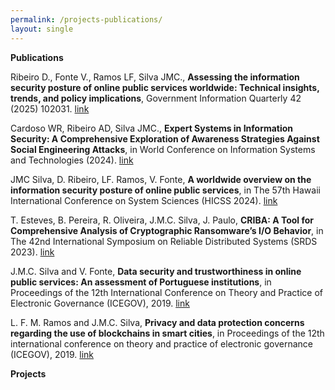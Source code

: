 ```yaml
---
permalink: /projects-publications/
layout: single
---
```


**Publications** 

Ribeiro D., Fonte V., Ramos LF, Silva JMC., **Assessing the information security posture of online public services worldwide: Technical insights, trends, and policy implications**, Government Information Quarterly 42 (2025) 102031. [link](https://doi.org/10.1016/j.giq.2025.102031)

Cardoso WR, Ribeiro AD, Silva JMC., **Expert Systems in Information Security: A Comprehensive Exploration of Awareness Strategies Against Social Engineering Attacks**, in World Conference on Information Systems and Technologies (2024). [link](https://link.springer.com/chapter/10.1007/978-3-031-60218-4_4)

JMC Silva, D. Ribeiro, LF. Ramos, V. Fonte, **A worldwide overview on the information security posture of online public services**, in The 57th Hawaii International Conference on System Sciences (HICSS 2024). [link](https://hdl.handle.net/10125/106615)

T. Esteves, B. Pereira, R. Oliveira, J.M.C. Silva, J. Paulo, **CRIBA: A Tool for Comprehensive Analysis of Cryptographic Ransomware’s I/O Behavior**, in The 42nd International Symposium on Reliable Distributed Systems (SRDS 2023). [link](https://doi.ieeecomputersociety.org/10.1109/SRDS60354.2023.00015)

J.M.C. Silva and V. Fonte, **Data security and trustworthiness in online public services: An assessment of Portuguese institutions**, in Proceedings of the 12th International Conference on Theory and Practice of Electronic Governance (ICEGOV), 2019. [link](https://doi.org/10.1145/3326365.3326411)

L. F. M. Ramos and J.M.C. Silva, **Privacy and data protection concerns regarding the use of blockchains in smart cities**, in Proceedings of the 12th international conference on theory and practice of electronic governance (ICEGOV), 2019. [link](https://doi.org/10.1145/3326365.3326410)

**Projects**
